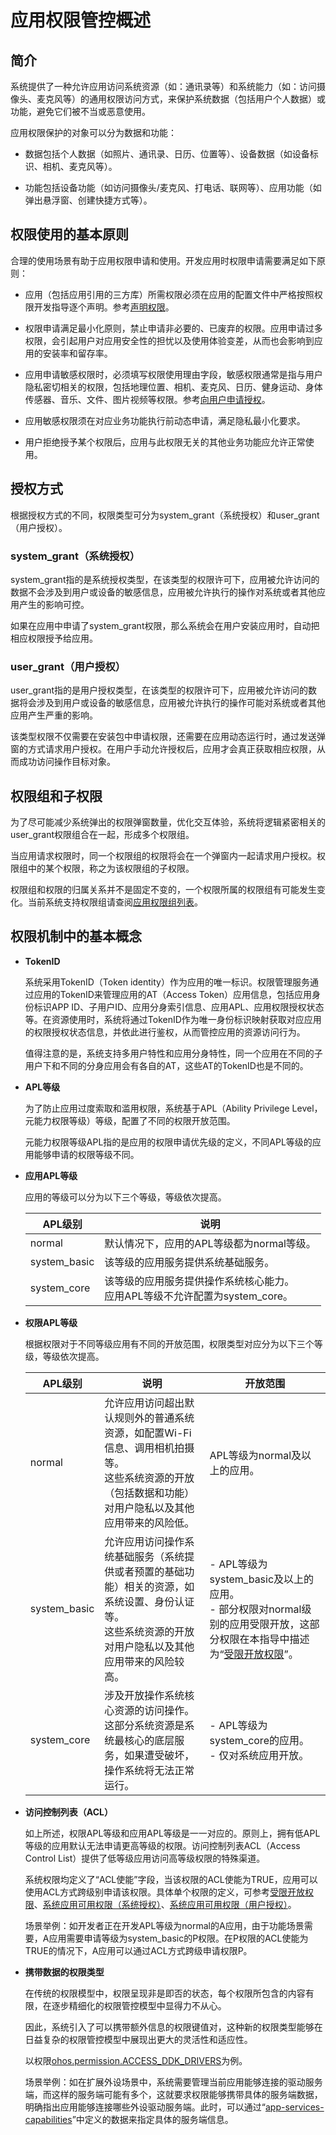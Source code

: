# 应用权限管控概述

## 简介

系统提供了一种允许应用访问系统资源（如：通讯录等）和系统能力（如：访问摄像头、麦克风等）的通用权限访问方式，来保护系统数据（包括用户个人数据）或功能，避免它们被不当或恶意使用。

应用权限保护的对象可以分为数据和功能：

- 数据包括个人数据（如照片、通讯录、日历、位置等）、设备数据（如设备标识、相机、麦克风等）。

- 功能包括设备功能（如访问摄像头/麦克风、打电话、联网等）、应用功能（如弹出悬浮窗、创建快捷方式等）。

## 权限使用的基本原则

合理的使用场景有助于应用权限申请和使用。开发应用时权限申请需要满足如下原则：

- 应用（包括应用引用的三方库）所需权限必须在应用的配置文件中严格按照权限开发指导逐个声明。参考[声明权限](declare-permissions.md)。

- 权限申请满足最小化原则，禁止申请非必要的、已废弃的权限。应用申请过多权限，会引起用户对应用安全性的担忧以及使用体验变差，从而也会影响到应用的安装率和留存率。

- 应用申请敏感权限时，必须填写权限使用理由字段，敏感权限通常是指与用户隐私密切相关的权限，包括地理位置、相机、麦克风、日历、健身运动、身体传感器、音乐、文件、图片视频等权限。参考[向用户申请授权](request-user-authorization.md)。

- 应用敏感权限须在对应业务功能执行前动态申请，满足隐私最小化要求。

- 用户拒绝授予某个权限后，应用与此权限无关的其他业务功能应允许正常使用。

## 授权方式

根据授权方式的不同，权限类型可分为system_grant（系统授权）和user_grant（用户授权）。

### system_grant（系统授权）

system_grant指的是系统授权类型，在该类型的权限许可下，应用被允许访问的数据不会涉及到用户或设备的敏感信息，应用被允许执行的操作对系统或者其他应用产生的影响可控。

如果在应用中申请了system_grant权限，那么系统会在用户安装应用时，自动把相应权限授予给应用。

### user_grant（用户授权）

user_grant指的是用户授权类型，在该类型的权限许可下，应用被允许访问的数据将会涉及到用户或设备的敏感信息，应用被允许执行的操作可能对系统或者其他应用产生严重的影响。

该类型权限不仅需要在安装包中申请权限，还需要在应用动态运行时，通过发送弹窗的方式请求用户授权。在用户手动允许授权后，应用才会真正获取相应权限，从而成功访问操作目标对象。

## 权限组和子权限

为了尽可能减少系统弹出的权限弹窗数量，优化交互体验，系统将逻辑紧密相关的user_grant权限组合在一起，形成多个权限组。

当应用请求权限时，同一个权限组的权限将会在一个弹窗内一起请求用户授权。权限组中的某个权限，称之为该权限组的子权限。

权限组和权限的归属关系并不是固定不变的，一个权限所属的权限组有可能发生变化。当前系统支持权限组请查阅[应用权限组列表](app-permission-group-list.md)。

## 权限机制中的基本概念

- **TokenID**

  系统采用TokenID（Token identity）作为应用的唯一标识。权限管理服务通过应用的TokenID来管理应用的AT（Access Token）应用信息，包括应用身份标识APP ID、子用户ID、应用分身索引信息、应用APL、应用权限授权状态等。在资源使用时，系统将通过TokenID作为唯一身份标识映射获取对应应用的权限授权状态信息，并依此进行鉴权，从而管控应用的资源访问行为。

  值得注意的是，系统支持多用户特性和应用分身特性，同一个应用在不同的子用户下和不同的分身应用会有各自的AT，这些AT的TokenID也是不同的。

- **APL等级**

  为了防止应用过度索取和滥用权限，系统基于APL（Ability Privilege Level，元能力权限等级）等级，配置了不同的权限开放范围。

  元能力权限等级APL指的是应用的权限申请优先级的定义，不同APL等级的应用能够申请的权限等级不同。

- **应用APL等级**

  应用的等级可以分为以下三个等级，等级依次提高。

  | APL级别 | 说明 |
  | -------- | -------- |
  | normal | 默认情况下，应用的APL等级都为normal等级。 |
  | system_basic | 该等级的应用服务提供系统基础服务。 |
  | system_core | 该等级的应用服务提供操作系统核心能力。<br/>应用APL等级不允许配置为system_core。 |

- **权限APL等级**

  根据权限对于不同等级应用有不同的开放范围，权限类型对应分为以下三个等级，等级依次提高。

  | APL级别 | 说明 | 开放范围 |
  | -------- | -------- | -------- |
  | normal | 允许应用访问超出默认规则外的普通系统资源，如配置Wi-Fi信息、调用相机拍摄等。<br/>这些系统资源的开放（包括数据和功能）对用户隐私以及其他应用带来的风险低。 | APL等级为normal及以上的应用。 |
  | system_basic | 允许应用访问操作系统基础服务（系统提供或者预置的基础功能）相关的资源，如系统设置、身份认证等。<br/>这些系统资源的开放对用户隐私以及其他应用带来的风险较高。 | - APL等级为system_basic及以上的应用。<br>- 部分权限对normal级别的应用受限开放，这部分权限在本指导中描述为“[受限开放权限](restricted-permissions.md)”。 |
  | system_core | 涉及开放操作系统核心资源的访问操作。这部分系统资源是系统最核心的底层服务，如果遭受破坏，操作系统将无法正常运行。 | - APL等级为system_core的应用。<br/>- 仅对系统应用开放。 |

- **访问控制列表（ACL）**

  如上所述，权限APL等级和应用APL等级是一一对应的。原则上，拥有低APL等级的应用默认无法申请更高等级的权限。访问控制列表ACL（Access Control List）提供了低等级应用访问高等级权限的特殊渠道。

  系统权限均定义了“ACL使能”字段，当该权限的ACL使能为TRUE，应用可以使用ACL方式跨级别申请该权限。具体单个权限的定义，可参考[受限开放权限](restricted-permissions.md)<!--Del-->、[系统应用可用权限（系统授权）](permissions-for-system-apps.md)、[系统应用可用权限（用户授权）](permissions-for-system-apps-user.md)<!--DelEnd-->。

  场景举例：如开发者正在开发APL等级为normal的A应用，由于功能场景需要，A应用需要申请等级为system_basic的P权限。在P权限的ACL使能为TRUE的情况下，A应用可以通过ACL方式跨级申请权限P。

- **携带数据的权限类型**

  在传统的权限模型中，权限呈现非是即否的状态，每个权限所包含的内容有限，在逐步精细化的权限管控模型中显得力不从心。

  因此，系统引入了可以携带额外信息的权限键值对，这种新的权限类型能够在日益复杂的权限管控模型中展现出更大的灵活性和适应性。

  <!--Del-->
  以权限[ohos.permission.ACCESS_DDK_DRIVERS](permissions-for-system-apps.md#ohospermissionaccess_ddk_drivers)为例。
  <!--DelEnd-->

  场景举例：如在扩展外设场景中，系统需要管理当前应用能够连接的驱动服务端，而这样的服务端可能有多个，这就要求权限能够携带具体的服务端数据，明确指出应用能够连接哪些外设驱动服务端。此时，可以通过“[app-services-capabilities](declare-permissions-in-acl.md)”中定义的数据来指定具体的服务端信息。
